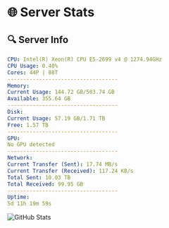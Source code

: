 # 🌐 Server Stats
## 🔍 Server Info
```yaml
CPU: Intel(R) Xeon(R) CPU E5-2699 v4 @ 1274.94GHz
CPU Usage: 0.40%
Cores: 44P | 88T
-----------------------------------
Memory:
Current Usage: 144.72 GB/503.74 GB
Available: 355.64 GB
-----------------------------------
Disk:
Current Usage: 57.19 GB/1.71 TB
Free: 1.57 TB
-----------------------------------
GPU:
No GPU detected
-----------------------------------
Network:
Current Transfer (Sent): 17.74 MB/s
Current Transfer (Received): 117.24 KB/s
Total Sent: 10.03 TB
Total Received: 99.95 GB
-----------------------------------
Uptime:
5d 11h 19m 59s
```
![GitHub Stats](https://img.shields.io/badge/Updated-2025-03-13_08:42:48-blue)